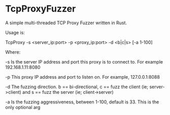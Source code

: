 # TcpProxyFuzzer
A simple multi-threaded TCP Proxy Fuzzer written in Rust.

Usage is:


TcpProxy -s <server_ip:port> -p <proxy_ip:port> -d <b|c|s> [-a 1-100]

Where:

  -s Is the server IP address and port this proxy is to connect to. For example 192.168.1.11:8080
  
  -p This proxy IP address and port to listen on. For example, 127.0.0.1:8088
  
  -d The fuzzing direction. b == bi-directional, c == fuzz the client (ie; server->client) and s == fuzz the server (ie; client->server)
  
  -a Is the fuzzing aggressiveness, between 1-100, default is 33. This is the only optional arg
